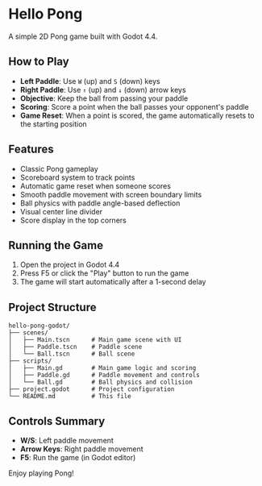 # Hello Pong

A simple 2D Pong game built with Godot 4.4.

## How to Play

- **Left Paddle**: Use `W` (up) and `S` (down) keys
- **Right Paddle**: Use `↑` (up) and `↓` (down) arrow keys
- **Objective**: Keep the ball from passing your paddle
- **Scoring**: Score a point when the ball passes your opponent's paddle
- **Game Reset**: When a point is scored, the game automatically resets to the starting position

## Features

- Classic Pong gameplay
- Scoreboard system to track points
- Automatic game reset when someone scores
- Smooth paddle movement with screen boundary limits
- Ball physics with paddle angle-based deflection
- Visual center line divider
- Score display in the top corners

## Running the Game

1. Open the project in Godot 4.4
2. Press F5 or click the "Play" button to run the game
3. The game will start automatically after a 1-second delay

## Project Structure

```
hello-pong-godot/
├── scenes/
│   ├── Main.tscn      # Main game scene with UI
│   ├── Paddle.tscn    # Paddle scene
│   └── Ball.tscn      # Ball scene
├── scripts/
│   ├── Main.gd        # Main game logic and scoring
│   ├── Paddle.gd      # Paddle movement and controls
│   └── Ball.gd        # Ball physics and collision
├── project.godot      # Project configuration
└── README.md          # This file
```

## Controls Summary

- **W/S**: Left paddle movement
- **Arrow Keys**: Right paddle movement
- **F5**: Run the game (in Godot editor)

Enjoy playing Pong!
